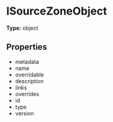 # ISourceZoneObject


**Type:** object

## Properties
* metadata
* name
* overridable
* description
* links
* overrides
* id
* type
* version
